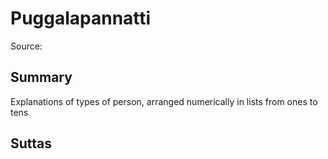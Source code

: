 # Puggalapannatti

Source: []()

## Summary
Explanations of types of person, arranged numerically in lists from ones to tens

## Suttas